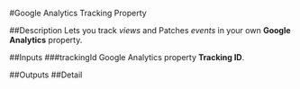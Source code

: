 #Google Analytics Tracking Property

##Description
Lets you track *views* and Patches *events* in your own **Google Analytics** property.

##Inputs
###trackingId
Google Analytics property **Tracking ID**.

##Outputs
##Detail

